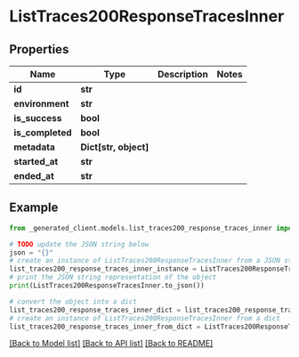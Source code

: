 # ListTraces200ResponseTracesInner


## Properties

Name | Type | Description | Notes
------------ | ------------- | ------------- | -------------
**id** | **str** |  | 
**environment** | **str** |  | 
**is_success** | **bool** |  | 
**is_completed** | **bool** |  | 
**metadata** | **Dict[str, object]** |  | 
**started_at** | **str** |  | 
**ended_at** | **str** |  | 

## Example

```python
from _generated_client.models.list_traces200_response_traces_inner import ListTraces200ResponseTracesInner

# TODO update the JSON string below
json = "{}"
# create an instance of ListTraces200ResponseTracesInner from a JSON string
list_traces200_response_traces_inner_instance = ListTraces200ResponseTracesInner.from_json(json)
# print the JSON string representation of the object
print(ListTraces200ResponseTracesInner.to_json())

# convert the object into a dict
list_traces200_response_traces_inner_dict = list_traces200_response_traces_inner_instance.to_dict()
# create an instance of ListTraces200ResponseTracesInner from a dict
list_traces200_response_traces_inner_from_dict = ListTraces200ResponseTracesInner.from_dict(list_traces200_response_traces_inner_dict)
```
[[Back to Model list]](../README.md#documentation-for-models) [[Back to API list]](../README.md#documentation-for-api-endpoints) [[Back to README]](../README.md)


